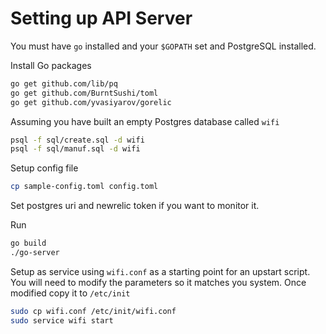 Setting up API Server
=====================

You must have `go` installed and your `$GOPATH` set and PostgreSQL installed.

Install Go packages
```bash
go get github.com/lib/pq
go get github.com/BurntSushi/toml
go get github.com/yvasiyarov/gorelic
```

Assuming you have built an empty Postgres database called `wifi`
```bash
psql -f sql/create.sql -d wifi
psql -f sql/manuf.sql -d wifi
```

Setup config file
```bash
cp sample-config.toml config.toml
```

Set postgres uri and newrelic token if you want to monitor it.

Run
```bash
go build
./go-server
```

Setup as service using `wifi.conf` as a starting point for an upstart script.
You will need to modify the parameters so it matches you system. Once modified
copy it to `/etc/init`
```bash
sudo cp wifi.conf /etc/init/wifi.conf
sudo service wifi start
```

